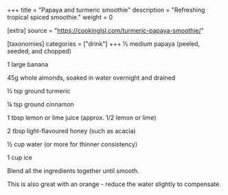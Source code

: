 +++
title = "Papaya and turmeric smoothie"
description = "Refreshing tropical spiced smoothie."
weight = 0

[extra]
source = "https://cookinglsl.com/turmeric-papaya-smoothie/"

[taxonomies]
categories = ["drink"]
+++
½ medium papaya (peeled, seeded, and chopped)

1 large banana

45g whole almonds, soaked in water overnight and drained

½ tsp ground turmeric

¼ tsp ground cinnamon

1 tbsp lemon or lime juice (approx. 1/2 lemon or lime)

2 tbsp light-flavoured honey (such as acacia)

½ cup water (or more for thinner consistency)

1 cup ice
<!-- sep -->
Blend all the ingredients together until smooth.
<!-- sep -->
This is also great with an orange - reduce the water slightly to compensate.
